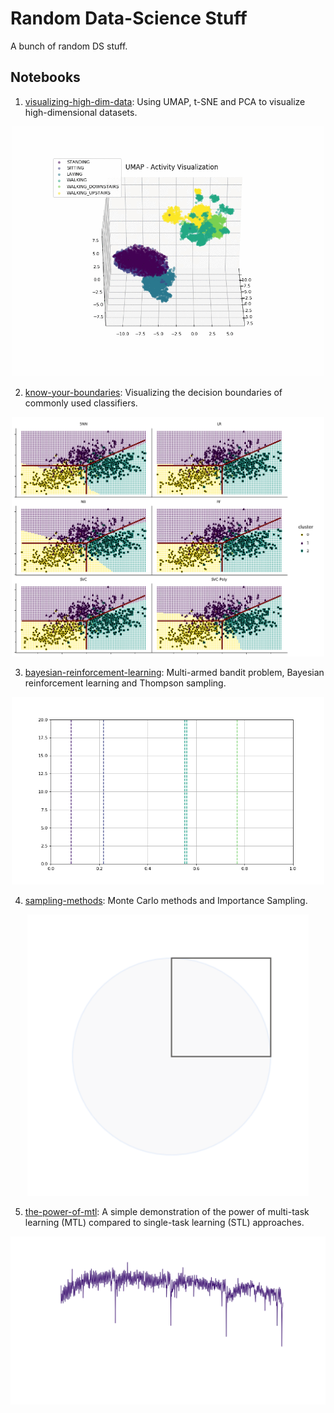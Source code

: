 # Random Data-Science Stuff

A bunch of random DS stuff.

## Notebooks

1. [visualizing-high-dim-data](https://github.com/AvivNavon/radss/blob/master/notebooks/visualizing-high-dim-data.ipynb): Using UMAP, t-SNE and PCA to visualize high-dimensional datasets.

<p align="center"> 
    <img src="https://github.com/AvivNavon/radss/blob/master/images/umap.gif" width="500">
 </p>
    
2. [know-your-boundaries](https://github.com/AvivNavon/radss/blob/master/notebooks/know-your-boundaries.ipynb): Visualizing the decision boundaries of commonly used classifiers.

 <p align="center"> 
    <img src="https://github.com/AvivNavon/radss/blob/master/images/boundaries.png" width="500">
 </p>
   
    
3. [bayesian-reinforcement-learning](https://github.com/AvivNavon/radss/blob/master/notebooks/bayesian-reinforcement-learning.ipynb):
    Multi-armed bandit problem, Bayesian reinforcement learning and Thompson sampling.
 
 <p align="center"> 
    <img src="https://github.com/AvivNavon/radss/blob/master/images/ts-brl.gif" width="500">
 </p> 
 
4. [sampling-methods](https://github.com/AvivNavon/radss/blob/master/notebooks/sampling-methods.ipynb): Monte Carlo methods and Importance Sampling.
       
 <p align="center">
 	<img src="https://github.com/AvivNavon/radss/blob/master/images/mc-pi.gif" width="450">
 </p> 

 5. [the-power-of-mtl](https://github.com/AvivNavon/radss/blob/master/notebooks/the-power-of-mtl.ipynb): A simple demonstration of the power of multi-task learning (MTL) compared to single-task learning (STL) approaches.

 <p align="center">
 	<img src="https://github.com/AvivNavon/radss/blob/master/images/mtl-ts-add.gif" width="550">
 </p> 
     
   

